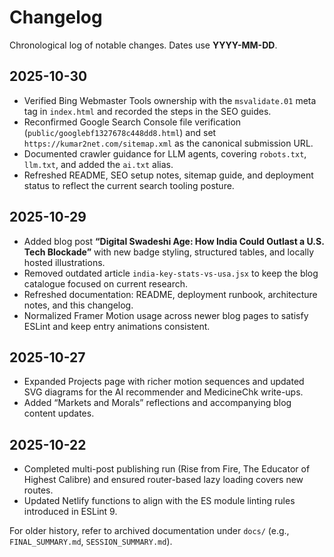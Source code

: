 # Changelog

Chronological log of notable changes. Dates use **YYYY-MM-DD**.

## 2025-10-30

- Verified Bing Webmaster Tools ownership with the `msvalidate.01` meta tag in `index.html` and recorded the steps in the SEO guides.
- Reconfirmed Google Search Console file verification (`public/googlebf1327678c448dd8.html`) and set `https://kumar2net.com/sitemap.xml` as the canonical submission URL.
- Documented crawler guidance for LLM agents, covering `robots.txt`, `llm.txt`, and added the `ai.txt` alias.
- Refreshed README, SEO setup notes, sitemap guide, and deployment status to reflect the current search tooling posture.

## 2025-10-29

- Added blog post **“Digital Swadeshi Age: How India Could Outlast a U.S. Tech Blockade”** with new badge styling, structured tables, and locally hosted illustrations.
- Removed outdated article `india-key-stats-vs-usa.jsx` to keep the blog catalogue focused on current research.
- Refreshed documentation: README, deployment runbook, architecture notes, and this changelog.
- Normalized Framer Motion usage across newer blog pages to satisfy ESLint and keep entry animations consistent.

## 2025-10-27

- Expanded Projects page with richer motion sequences and updated SVG diagrams for the AI recommender and MedicineChk write-ups.
- Added “Markets and Morals” reflections and accompanying blog content updates.

## 2025-10-22

- Completed multi-post publishing run (Rise from Fire, The Educator of Highest Calibre) and ensured router-based lazy loading covers new routes.
- Updated Netlify functions to align with the ES module linting rules introduced in ESLint 9.

For older history, refer to archived documentation under `docs/` (e.g., `FINAL_SUMMARY.md`, `SESSION_SUMMARY.md`).
